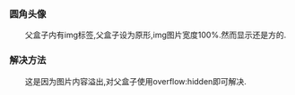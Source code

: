 ### 圆角头像
&ensp;&ensp;&ensp;&ensp;父盒子内有img标签,父盒子设为原形,img图片宽度100%.然而显示还是方的.

### 解决方法
&ensp;&ensp;&ensp;&ensp;这是因为图片内容溢出,对父盒子使用overflow:hidden即可解决.